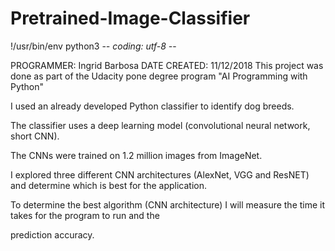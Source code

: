 # Pretrained-Image-Classifier
!/usr/bin/env python3
 -*- coding: utf-8 -*-
                                                                             
 PROGRAMMER: Ingrid Barbosa
 DATE CREATED: 11/12/2018 
 This project was done as part of the Udacity pone degree program "AI Programming with Python"
 
 I used an already developed Python classifier to identify dog breeds. 
 
 The classifier uses a deep learning model (convolutional neural network, short CNN).
 
 The CNNs were trained on 1.2 million images from ImageNet. 
 
 I explored three different CNN architectures (AlexNet, VGG and ResNET) and determine which is best for the application.
 
 To determine the best algorithm (CNN architecture) I will measure the time it takes for the program to run and the 
 
 prediction accuracy.
 
